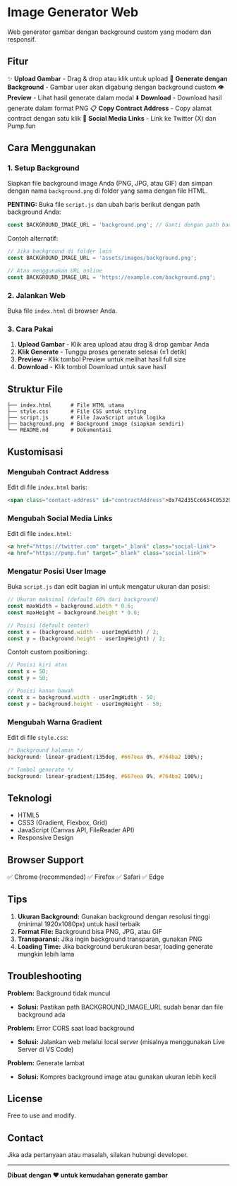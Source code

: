 # Image Generator Web

Web generator gambar dengan background custom yang modern dan responsif.

## Fitur

✨ **Upload Gambar** - Drag & drop atau klik untuk upload
🎨 **Generate dengan Background** - Gambar user akan digabung dengan background custom
👁️ **Preview** - Lihat hasil generate dalam modal
⬇️ **Download** - Download hasil generate dalam format PNG
📋 **Copy Contract Address** - Copy alamat contract dengan satu klik
🔗 **Social Media Links** - Link ke Twitter (X) dan Pump.fun

## Cara Menggunakan

### 1. Setup Background

Siapkan file background image Anda (PNG, JPG, atau GIF) dan simpan dengan nama `background.png` di folder yang sama dengan file HTML.

**PENTING:** Buka file `script.js` dan ubah baris berikut dengan path background Anda:

```javascript
const BACKGROUND_IMAGE_URL = 'background.png'; // Ganti dengan path background Anda
```

Contoh alternatif:
```javascript
// Jika background di folder lain
const BACKGROUND_IMAGE_URL = 'assets/images/background.png';

// Atau menggunakan URL online
const BACKGROUND_IMAGE_URL = 'https://example.com/background.png';
```

### 2. Jalankan Web

Buka file `index.html` di browser Anda.

### 3. Cara Pakai

1. **Upload Gambar** - Klik area upload atau drag & drop gambar Anda
2. **Klik Generate** - Tunggu proses generate selesai (±1 detik)
3. **Preview** - Klik tombol Preview untuk melihat hasil full size
4. **Download** - Klik tombol Download untuk save hasil

## Struktur File

```
├── index.html      # File HTML utama
├── style.css       # File CSS untuk styling
├── script.js       # File JavaScript untuk logika
├── background.png  # Background image (siapkan sendiri)
└── README.md       # Dokumentasi
```

## Kustomisasi

### Mengubah Contract Address

Edit di file `index.html` baris:
```html
<span class="contact-address" id="contractAddress">0x742d35Cc6634C0532925a3b844Bc9e7595f0bEb8</span>
```

### Mengubah Social Media Links

Edit di file `index.html`:
```html
<a href="https://twitter.com" target="_blank" class="social-link">
<a href="https://pump.fun" target="_blank" class="social-link">
```

### Mengatur Posisi User Image

Buka `script.js` dan edit bagian ini untuk mengatur ukuran dan posisi:

```javascript
// Ukuran maksimal (default 60% dari background)
const maxWidth = background.width * 0.6;
const maxHeight = background.height * 0.6;

// Posisi (default center)
const x = (background.width - userImgWidth) / 2;
const y = (background.height - userImgHeight) / 2;
```

Contoh custom positioning:
```javascript
// Posisi kiri atas
const x = 50;
const y = 50;

// Posisi kanan bawah
const x = background.width - userImgWidth - 50;
const y = background.height - userImgHeight - 50;
```

### Mengubah Warna Gradient

Edit di file `style.css`:
```css
/* Background halaman */
background: linear-gradient(135deg, #667eea 0%, #764ba2 100%);

/* Tombol generate */
background: linear-gradient(135deg, #667eea 0%, #764ba2 100%);
```

## Teknologi

- HTML5
- CSS3 (Gradient, Flexbox, Grid)
- JavaScript (Canvas API, FileReader API)
- Responsive Design

## Browser Support

✅ Chrome (recommended)
✅ Firefox
✅ Safari
✅ Edge

## Tips

1. **Ukuran Background:** Gunakan background dengan resolusi tinggi (minimal 1920x1080px) untuk hasil terbaik
2. **Format File:** Background bisa PNG, JPG, atau GIF
3. **Transparansi:** Jika ingin background transparan, gunakan PNG
4. **Loading Time:** Jika background berukuran besar, loading generate mungkin lebih lama

## Troubleshooting

**Problem:** Background tidak muncul
- **Solusi:** Pastikan path BACKGROUND_IMAGE_URL sudah benar dan file background ada

**Problem:** Error CORS saat load background
- **Solusi:** Jalankan web melalui local server (misalnya menggunakan Live Server di VS Code)

**Problem:** Generate lambat
- **Solusi:** Kompres background image atau gunakan ukuran lebih kecil

## License

Free to use and modify.

## Contact

Jika ada pertanyaan atau masalah, silakan hubungi developer.

---

**Dibuat dengan ❤️ untuk kemudahan generate gambar**